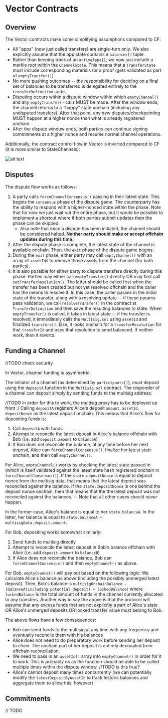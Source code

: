 # Vector Contracts

## Overview

The Vector contracts make some simplifying assumptions compared to CF:

- All "apps" (now just called transfers) are single-turn only. We also explicitly assume that the app state contains a `balances[]` tuple.
- Rather than keeping track of an `activeApps[]`, we now just include a merkle root within the `ChannelState`. This means that a `TransferState` must include corresponding materials for a proof (gets validated as part of `emptyTransfer()`)
- No more pushing outcomes -- the responsibility for deciding on a final set of balances to be transferred is delegated entirely to the `transferDefinition` code.
- Disputing occurs within a dispute window within which `emptyChannel()` and any `emptyTransfer()` calls MUST be made. After the window ends, the channel returns to a "happy" state onchain (including any undisputed transfers). After that point, any _new_ disputes/checkpointing MUST happen at a higher nonce than what is already registered onchain.
- After the dispute window ends, both parties can continue signing commitments at a higher nonce and resume normal channel operations.

Additionally, the contract control flow in Vector is inverted compared to CF (it is more similar to StateChannels):

![alt text](https://i.ibb.co/gyqFSzg/vector-Contract-Control-Flow.png)

## Disputes

The dispute flow works as follows:

1. A party calls `forceChannelConsensus()` passing in their latest state. This begins the `consensus` phase of the dispute game. The counterparty has the ability to respond with a higher-nonced state within the phase. Note that for now we just wait out the entire phase, but it would be possible to implement a shortcut where if both parties submit updates then the phase can be skipped.
   - Also note that once a dispute has been initiated, the channel should be considered halted. **Neither party should make or accept offchain updates during this time.**
2. After the dispute phase is complete, the latest state of the channel is available onchain. Then, the `exit` phase of the dispute game begins.
3. During the `exit` phase, either party may call `emptyChannel()` with an array of `assetId`s to remove those assets from the channel (for both parties).
4. It is also possible for either party to dispute transfers directly during this phase. Parties may either call `emptyTransfer()` directly OR may first call `setTransferResolution()`. The latter should be called first when the transfer has been created but not yet resolved offchain and the caller has the means to resolve it. In this case, the caller passes in the initial state of the transfer, along with a resolving update -- if these params pass validation, we call `resolveTransfer()` in the contract at `TransferDefinition` and then save the resulting balances to state. When `emptyTransfer()` is called, it takes in latest state -- if the transfer is resolved, it immediately calls the `Multisig.sol` using `assetId` and finalized `transfers[]`. Else, it looks onchain for a `transferResolution` for that `transferId` and uses that resolution to send balanced. If neither work, then it reverts.

## Funding a Channel

//TODO check security

In Vector, channel funding is asymmetric.

The initiator of a channel (as determined by `participants[]`), _must_ deposit using the `depositA` function in the `Multisig.sol` contract. The responder of a channel can deposit simply by sending funds to the multisig address.

//TODO in order for this to work, the multisig proxy has to be deployed up front :/
Calling `depositA` registers Alice's deposit `amount`, `assetId`, `depositNonce` as the latest deposit onchain. This means that Alice's flow for depositing funds is:

1. Call `depositA` with funds
2. Attempt to reconcile the latest deposit in Alice's balance offchain with Bob (i.e. add `deposit.amount` to `balanceA`)
3. If Bob does not reconcile the balance, at any time before her next deposit, Alice can `forceChannelConsensus()`, finalize her latest state onchain, and then call `emptyChannel()`.

For Alice, `emptyChannel()` works by checking the latest state passed in (which is itself validated against the latest state hash registered onchain in `forceChannelConsensus()`). If the `state.depositNonce` is equal to deposit nonce from the multisig data, that means that the latest deposit was reconciled against the balance. If the `state.depositNonce` is one behind the deposit nonce onchain, then that means that the the latest deposit was _not_ reconciled against the balances. -- Note that all other cases should _never_ happen.

In the former case, Alice's balance is equal to her `state.balanceA`. In the latter, her balance is equal to `state.balanceA + multisigData.deposit.amount`.

For Bob, depositing works somewhat similarly:

1. Send funds to multisig directly
2. Attempt to reconcile the latest deposit in Bob's balance offchain with Alice (i.e. add `deposit.amount` to `balanceB`)
3. If Alice does not reconcile the balance, Bob can `forceChannelConsensus()` and then `emptyChannel()` as above.

For Bob, `emptyChannel()` will pay out based on the following logic: We calculate Alice's balance as above (including the possibly unmerged latest deposit). Then, Bob's balance is `multisigOnchainBalance - (balanceA(including potential deposit) + lockedBalance)` where `lockedBalance` is the total amount of funds in the channel currently allocated to any transfers. Another way to say the above is that the protocol will assume that any excess funds that are not explicitly a part of Alice's state OR Alice's unmerged deposits OR locked transfer value must belong to Bob.

The above flows have a few consequences:

- Bob can send funds to the multisig at any time with any frequency and eventually reconcile them with his balances
- Alice does not need to do preparatory work before sending her deposit to chain. The onchain part of her deposit is entirely decoupled from offchain reconciliation.
- We need to pass in an `assetId[]` array into `emptyChannel()` in order for it to work. This is probably ok as the function should be able to be called multiple times within the dispute window. //TODO is this true?
- Alice's cannot deposit many times concurrently (we can potentially modify the `latestDepositByAssetId` to track historic balances and aggregate them to allow this, however)

## Commitments

// TODO
